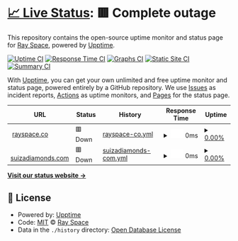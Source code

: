 # [📈 Live Status](https://ryspc.github.io/uptime): <!--live status--> **🟥 Complete outage**

This repository contains the open-source uptime monitor and status page for [Ray Space](rayspace.co), powered by [Upptime](https://github.com/upptime/upptime).

[![Uptime CI](https://github.com/ryspc/uptime/workflows/Uptime%20CI/badge.svg)](https://github.com/ryspc/uptime/actions?query=workflow%3A%22Uptime+CI%22)
[![Response Time CI](https://github.com/ryspc/uptime/workflows/Response%20Time%20CI/badge.svg)](https://github.com/ryspc/uptime/actions?query=workflow%3A%22Response+Time+CI%22)
[![Graphs CI](https://github.com/ryspc/uptime/workflows/Graphs%20CI/badge.svg)](https://github.com/ryspc/uptime/actions?query=workflow%3A%22Graphs+CI%22)
[![Static Site CI](https://github.com/ryspc/uptime/workflows/Static%20Site%20CI/badge.svg)](https://github.com/ryspc/uptime/actions?query=workflow%3A%22Static+Site+CI%22)
[![Summary CI](https://github.com/ryspc/uptime/workflows/Summary%20CI/badge.svg)](https://github.com/ryspc/uptime/actions?query=workflow%3A%22Summary+CI%22)

With [Upptime](https://upptime.js.org), you can get your own unlimited and free uptime monitor and status page, powered entirely by a GitHub repository. We use [Issues](https://github.com/ryspc/uptime/issues) as incident reports, [Actions](https://github.com/ryspc/uptime/actions) as uptime monitors, and [Pages](https://ryspc.github.io/uptime) for the status page.

<!--start: status pages-->
<!-- This summary is generated by Upptime (https://github.com/upptime/upptime) -->
<!-- Do not edit this manually, your changes will be overwritten -->
<!-- prettier-ignore -->
| URL | Status | History | Response Time | Uptime |
| --- | ------ | ------- | ------------- | ------ |
| <img alt="" src="https://icons.duckduckgo.com/ip3/rayspace.co.ico" height="13"> [rayspace.co](https://rayspace.co) | 🟥 Down | [rayspace-co.yml](https://github.com/ryspc/uptime/commits/HEAD/history/rayspace-co.yml) | <details><summary><img alt="Response time graph" src="./graphs/rayspace-co/response-time-week.png" height="20"> 0ms</summary><br><a href="https://ryspc.github.io/uptime/history/rayspace-co"><img alt="Response time 1534" src="https://img.shields.io/endpoint?url=https%3A%2F%2Fraw.githubusercontent.com%2Fryspc%2Fuptime%2FHEAD%2Fapi%2Frayspace-co%2Fresponse-time.json"></a><br><a href="https://ryspc.github.io/uptime/history/rayspace-co"><img alt="24-hour response time 0" src="https://img.shields.io/endpoint?url=https%3A%2F%2Fraw.githubusercontent.com%2Fryspc%2Fuptime%2FHEAD%2Fapi%2Frayspace-co%2Fresponse-time-day.json"></a><br><a href="https://ryspc.github.io/uptime/history/rayspace-co"><img alt="7-day response time 0" src="https://img.shields.io/endpoint?url=https%3A%2F%2Fraw.githubusercontent.com%2Fryspc%2Fuptime%2FHEAD%2Fapi%2Frayspace-co%2Fresponse-time-week.json"></a><br><a href="https://ryspc.github.io/uptime/history/rayspace-co"><img alt="30-day response time 1387" src="https://img.shields.io/endpoint?url=https%3A%2F%2Fraw.githubusercontent.com%2Fryspc%2Fuptime%2FHEAD%2Fapi%2Frayspace-co%2Fresponse-time-month.json"></a><br><a href="https://ryspc.github.io/uptime/history/rayspace-co"><img alt="1-year response time 1506" src="https://img.shields.io/endpoint?url=https%3A%2F%2Fraw.githubusercontent.com%2Fryspc%2Fuptime%2FHEAD%2Fapi%2Frayspace-co%2Fresponse-time-year.json"></a></details> | <details><summary><a href="https://ryspc.github.io/uptime/history/rayspace-co">0.00%</a></summary><a href="https://ryspc.github.io/uptime/history/rayspace-co"><img alt="All-time uptime 89.82%" src="https://img.shields.io/endpoint?url=https%3A%2F%2Fraw.githubusercontent.com%2Fryspc%2Fuptime%2FHEAD%2Fapi%2Frayspace-co%2Fuptime.json"></a><br><a href="https://ryspc.github.io/uptime/history/rayspace-co"><img alt="24-hour uptime 0.00%" src="https://img.shields.io/endpoint?url=https%3A%2F%2Fraw.githubusercontent.com%2Fryspc%2Fuptime%2FHEAD%2Fapi%2Frayspace-co%2Fuptime-day.json"></a><br><a href="https://ryspc.github.io/uptime/history/rayspace-co"><img alt="7-day uptime 0.00%" src="https://img.shields.io/endpoint?url=https%3A%2F%2Fraw.githubusercontent.com%2Fryspc%2Fuptime%2FHEAD%2Fapi%2Frayspace-co%2Fuptime-week.json"></a><br><a href="https://ryspc.github.io/uptime/history/rayspace-co"><img alt="30-day uptime 35.57%" src="https://img.shields.io/endpoint?url=https%3A%2F%2Fraw.githubusercontent.com%2Fryspc%2Fuptime%2FHEAD%2Fapi%2Frayspace-co%2Fuptime-month.json"></a><br><a href="https://ryspc.github.io/uptime/history/rayspace-co"><img alt="1-year uptime 86.19%" src="https://img.shields.io/endpoint?url=https%3A%2F%2Fraw.githubusercontent.com%2Fryspc%2Fuptime%2FHEAD%2Fapi%2Frayspace-co%2Fuptime-year.json"></a></details>
| <img alt="" src="https://icons.duckduckgo.com/ip3/www.suizadiamonds.com.ico" height="13"> [suizadiamonds.com](https://www.suizadiamonds.com) | 🟥 Down | [suizadiamonds-com.yml](https://github.com/ryspc/uptime/commits/HEAD/history/suizadiamonds-com.yml) | <details><summary><img alt="Response time graph" src="./graphs/suizadiamonds-com/response-time-week.png" height="20"> 0ms</summary><br><a href="https://ryspc.github.io/uptime/history/suizadiamonds-com"><img alt="Response time 1719" src="https://img.shields.io/endpoint?url=https%3A%2F%2Fraw.githubusercontent.com%2Fryspc%2Fuptime%2FHEAD%2Fapi%2Fsuizadiamonds-com%2Fresponse-time.json"></a><br><a href="https://ryspc.github.io/uptime/history/suizadiamonds-com"><img alt="24-hour response time 0" src="https://img.shields.io/endpoint?url=https%3A%2F%2Fraw.githubusercontent.com%2Fryspc%2Fuptime%2FHEAD%2Fapi%2Fsuizadiamonds-com%2Fresponse-time-day.json"></a><br><a href="https://ryspc.github.io/uptime/history/suizadiamonds-com"><img alt="7-day response time 0" src="https://img.shields.io/endpoint?url=https%3A%2F%2Fraw.githubusercontent.com%2Fryspc%2Fuptime%2FHEAD%2Fapi%2Fsuizadiamonds-com%2Fresponse-time-week.json"></a><br><a href="https://ryspc.github.io/uptime/history/suizadiamonds-com"><img alt="30-day response time 1938" src="https://img.shields.io/endpoint?url=https%3A%2F%2Fraw.githubusercontent.com%2Fryspc%2Fuptime%2FHEAD%2Fapi%2Fsuizadiamonds-com%2Fresponse-time-month.json"></a><br><a href="https://ryspc.github.io/uptime/history/suizadiamonds-com"><img alt="1-year response time 1633" src="https://img.shields.io/endpoint?url=https%3A%2F%2Fraw.githubusercontent.com%2Fryspc%2Fuptime%2FHEAD%2Fapi%2Fsuizadiamonds-com%2Fresponse-time-year.json"></a></details> | <details><summary><a href="https://ryspc.github.io/uptime/history/suizadiamonds-com">0.00%</a></summary><a href="https://ryspc.github.io/uptime/history/suizadiamonds-com"><img alt="All-time uptime 89.78%" src="https://img.shields.io/endpoint?url=https%3A%2F%2Fraw.githubusercontent.com%2Fryspc%2Fuptime%2FHEAD%2Fapi%2Fsuizadiamonds-com%2Fuptime.json"></a><br><a href="https://ryspc.github.io/uptime/history/suizadiamonds-com"><img alt="24-hour uptime 0.00%" src="https://img.shields.io/endpoint?url=https%3A%2F%2Fraw.githubusercontent.com%2Fryspc%2Fuptime%2FHEAD%2Fapi%2Fsuizadiamonds-com%2Fuptime-day.json"></a><br><a href="https://ryspc.github.io/uptime/history/suizadiamonds-com"><img alt="7-day uptime 0.00%" src="https://img.shields.io/endpoint?url=https%3A%2F%2Fraw.githubusercontent.com%2Fryspc%2Fuptime%2FHEAD%2Fapi%2Fsuizadiamonds-com%2Fuptime-week.json"></a><br><a href="https://ryspc.github.io/uptime/history/suizadiamonds-com"><img alt="30-day uptime 34.60%" src="https://img.shields.io/endpoint?url=https%3A%2F%2Fraw.githubusercontent.com%2Fryspc%2Fuptime%2FHEAD%2Fapi%2Fsuizadiamonds-com%2Fuptime-month.json"></a><br><a href="https://ryspc.github.io/uptime/history/suizadiamonds-com"><img alt="1-year uptime 86.14%" src="https://img.shields.io/endpoint?url=https%3A%2F%2Fraw.githubusercontent.com%2Fryspc%2Fuptime%2FHEAD%2Fapi%2Fsuizadiamonds-com%2Fuptime-year.json"></a></details>

<!--end: status pages-->

[**Visit our status website →**](https://ryspc.github.io/uptime)

## 📄 License

- Powered by: [Upptime](https://github.com/upptime/upptime)
- Code: [MIT](./LICENSE) © [Ray Space](rayspace.co)
- Data in the `./history` directory: [Open Database License](https://opendatacommons.org/licenses/odbl/1-0/)
